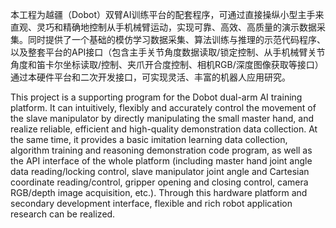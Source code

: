   本工程为越疆（Dobot）双臂AI训练平台的配套程序，可通过直接操纵小型主手来直观、灵巧和精确地控制从手机械臂运动，实现可靠、高效、高质量的演示数据采集。同时提供了一个基础的模仿学习数据采集、算法训练与推理的示范代码程序、以及整套平台的API接口（包含主手关节角度数据读取/锁定控制、从手机械臂关节角度和笛卡尔坐标读取/控制、夹爪开合度控制、相机RGB/深度图像获取等接口）
通过本硬件平台和二次开发接口，可实现灵活、丰富的机器人应用研究。

  This project is a supporting program for the Dobot dual-arm AI training platform. It can intuitively, flexibly and accurately control the movement of the slave manipulator by directly manipulating the small master hand, and realize reliable, efficient and high-quality demonstration data collection. At the same time, it provides a basic imitation learning data collection, algorithm training and reasoning demonstration code program, as well as the API interface of the whole platform (including master hand joint angle data reading/locking control, slave manipulator joint angle and Cartesian coordinate reading/control, gripper opening and closing control, camera RGB/depth image acquisition, etc.). Through this hardware platform and secondary development interface, flexible and rich robot application research can be realized.